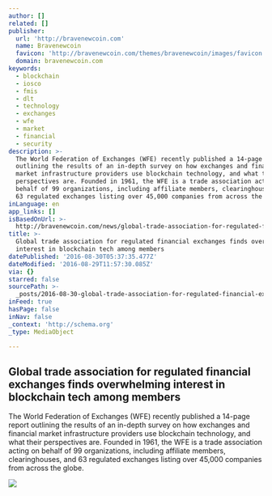 ```yaml
---
author: []
related: []
publisher:
  url: 'http://bravenewcoin.com'
  name: Bravenewcoin
  favicon: 'http://bravenewcoin.com/themes/bravenewcoin/images/favicon.ico'
  domain: bravenewcoin.com
keywords:
  - blockchain
  - iosco
  - fmis
  - dlt
  - technology
  - exchanges
  - wfe
  - market
  - financial
  - security
description: >-
  The World Federation of Exchanges (WFE) recently published a 14-page report
  outlining the results of an in-depth survey on how exchanges and financial
  market infrastructure providers use blockchain technology, and what their
  perspectives are. Founded in 1961, the WFE is a trade association acting on
  behalf of 99 organizations, including affiliate members, clearinghouses, and
  63 regulated exchanges listing over 45,000 companies from across the globe.
inLanguage: en
app_links: []
isBasedOnUrl: >-
  http://bravenewcoin.com/news/global-trade-association-for-regulated-financial-exchanges-finds-overwhelming-interest-in-blockchain-tech-among-members/
title: >-
  Global trade association for regulated financial exchanges finds overwhelming
  interest in blockchain tech among members
datePublished: '2016-08-30T05:37:35.477Z'
dateModified: '2016-08-29T11:57:30.085Z'
via: {}
starred: false
sourcePath: >-
  _posts/2016-08-30-global-trade-association-for-regulated-financial-exchanges-f.md
inFeed: true
hasPage: false
inNav: false
_context: 'http://schema.org'
_type: MediaObject

---
```

<article style=""><h1>Global trade association for regulated financial exchanges finds overwhelming interest in blockchain tech among members</h1><p>The World Federation of Exchanges (WFE) recently published a 14-page report outlining the results of an in-depth survey on how exchanges and financial market infrastructure providers use blockchain technology, and what their perspectives are. Founded in 1961, the WFE is a trade association acting on behalf of 99 organizations, including affiliate members, clearinghouses, and 63 regulated exchanges listing over 45,000 companies from across the globe.</p><img src="http://bravenewcoin.com/assets/Uploads/_resampled/CroppedImage400400-Bull-and-Bear.jpg" /></article>
